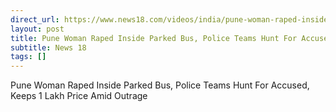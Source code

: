 ```yaml
---
direct_url: https://www.news18.com/videos/india/pune-woman-raped-inside-parked-bus-police-teams-hunt-for-accused-keeps-1-lakh-price-amid-outrage-9242821.html
layout: post
title: Pune Woman Raped Inside Parked Bus, Police Teams Hunt For Accused, Keeps 1 Lakh Price Amid Outrage
subtitle: News 18
tags: []
---
```


Pune Woman Raped Inside Parked Bus, Police Teams Hunt For Accused, Keeps 1 Lakh Price Amid Outrage
